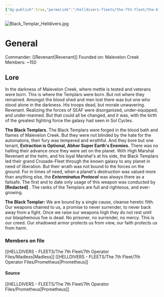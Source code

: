 ```yaml
---
{"dg-publish":true,"permalink":"/helldivers-fleets/the-7th-fleet/the-black-templars/","tags":["gardenEntry"]}
---
```


![Black_Templar_Helldivers.jpg](/img/user/Images/Black_Templar_Helldivers.jpg)

# General
Commander: [[Revenant\|Revenant]]
Founded on: Malevelon Creek
Members: ~150

## Lore
In the darkness of Malevelon Creek, where mettle is tested and veterans were born. This is where the Templars were born. But not where they remained. Amongst the blood shed and men lost there was but one who stood alone in the darkness. His troops dead, but morale unwavering. Revenant. Realizing the forces of SEAF were disorganized, under-equipped, and under-manned. But that could all be changed, and it was, with the birth of the greatest fighting force the galaxy had seen in Sol Cycles. 

**The Black Templars.** The Black Templars were forged in the blood bath and flames of Malevelon Creek. But they were not blinded by the hate for the automatons, their fury was tempered and wrathful. And they bore but one tenant, **Extraction is Optional, Abhor Super Earth's Enemies.** There was no halting their advance once they were set on the planet. With High Marshal Revenant at the helm, and his loyal Marshal's at his side, the Black Templars led their grand Crusade-Fleet through the known galaxy to any planet in need of liberation. But their wrath was not bound to the forces on the ground. For in times of need, when a planet's destruction was valued more than anything else, the _**Exterminatus Protocol**_ was always there as a failsafe. The first and to date only usage of this weapon was conducted by **[Redacted]** . The ranks of the Templars are full and righteous, and ever-growing.

**The Black Templar:** We are bound by a single cause, cleanse heretic filth. Our weapons chained to us, a promise to never surrender, to never back away from a fight. 
Once we raise our weapons high they do not rest until our blasphemous foe is dead. No prisoner, no surrender, no mercy. This is our creed. 
Our shadowed armor protects us from view, our faith protects us from harm.

### Members on file
[[HELLDIVERS - FLEETS/The 7th Fleet/7th Operator Files/Madless\|Madless]]
[[HELLDIVERS - FLEETS/The 7th Fleet/7th Operator Files/Prometheus\|Prometheus]]

#### Source
[[HELLDIVERS - FLEETS/The 7th Fleet/7th Operator Files/Prometheus\|Prometheus]]